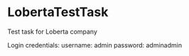 # LobertaTestTask
Test task for Loberta company

Login credentials:
username: admin
password: adminadmin
